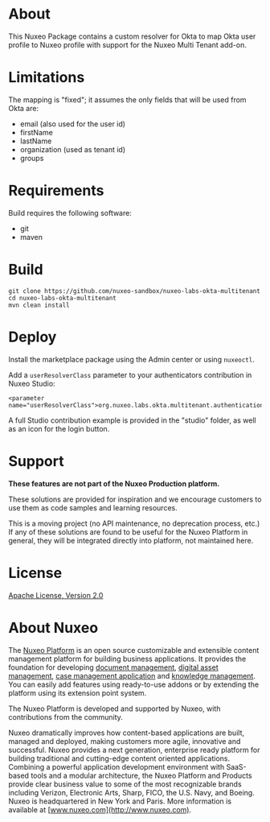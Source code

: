 # About

This Nuxeo Package contains a custom resolver for Okta to map Okta user profile to Nuxeo profile with support for the Nuxeo Multi Tenant add-on.

# Limitations

The mapping is "fixed"; it assumes the only fields that will be used from Okta are:

* email (also used for the user id)
* firstName
* lastName
* organization (used as tenant id)
* groups

# Requirements

Build requires the following software:
- git
- maven

# Build

```
git clone https://github.com/nuxeo-sandbox/nuxeo-labs-okta-multitenant
cd nuxeo-labs-okta-multitenant
mvn clean install
```

# Deploy

Install the marketplace package using the Admin center or using `nuxeoctl`.

Add a `userResolverClass` parameter to your authenticators contribution in Nuxeo Studio:

```
<parameter name="userResolverClass">org.nuxeo.labs.okta.multitenant.authentication.OktaUserResolver</parameter>
```

A full Studio contribution example is provided in the "studio" folder, as well as an icon for the login button. 

# Support

**These features are not part of the Nuxeo Production platform.**

These solutions are provided for inspiration and we encourage customers to use them as code samples and learning resources.

This is a moving project (no API maintenance, no deprecation process, etc.) If any of these solutions are found to be useful for the Nuxeo Platform in general, they will be integrated directly into platform, not maintained here.

# License
[Apache License, Version 2.0](http://www.apache.org/licenses/LICENSE-2.0.html)
 
# About Nuxeo
The [Nuxeo Platform](http://www.nuxeo.com/products/content-management-platform/) is an open source customizable and extensible content management platform for building business applications. It provides the foundation for developing [document management](http://www.nuxeo.com/solutions/document-management/), [digital asset management](http://www.nuxeo.com/solutions/digital-asset-management/), [case management application](http://www.nuxeo.com/solutions/case-management/) and [knowledge management](http://www.nuxeo.com/solutions/advanced-knowledge-base/). You can easily add features using ready-to-use addons or by extending the platform using its extension point system.
 
The Nuxeo Platform is developed and supported by Nuxeo, with contributions from the community.
 
Nuxeo dramatically improves how content-based applications are built, managed and deployed, making customers more agile, innovative and successful. Nuxeo provides a next generation, enterprise ready platform for building traditional and cutting-edge content oriented applications. Combining a powerful application development environment with
SaaS-based tools and a modular architecture, the Nuxeo Platform and Products provide clear business value to some of the most recognizable brands including Verizon, Electronic Arts, Sharp, FICO, the U.S. Navy, and Boeing. Nuxeo is headquartered in New York and Paris.
More information is available at [www.nuxeo.com](http://www.nuxeo.com).
